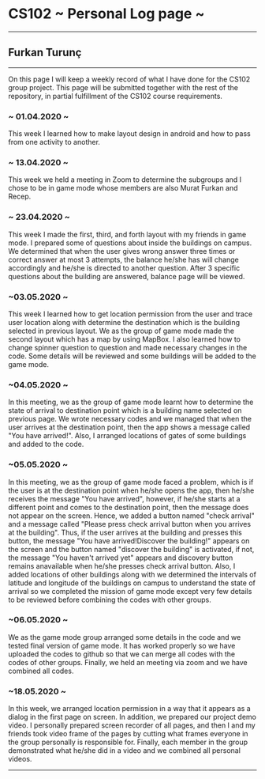 # CS102 ~ Personal Log page ~
****
## Furkan Turunç 
****

On this page I will keep a weekly record of what I have done for the CS102 group project. This page will be submitted together with the rest of the repository, in partial fulfillment of the CS102 course requirements.

### ~ 01.04.2020 ~
This week I learned how to make layout design in android and how to pass from one activity to another.

### ~ 13.04.2020 ~
This week we held a meeting in Zoom to determine the subgroups and I chose to be in game mode whose members are also Murat Furkan and Recep. 

### ~ 23.04.2020 ~
This week I made the first, third, and forth layout with my friends in game mode. I prepared some of questions about inside the buildings on campus. We determined that when the user gives wrong answer three times or correct answer at most 3 attempts, the balance he/she has will change accordingly and he/she is directed to another question. After 3 specific questions about the building are answered, balance page will be viewed.

### ~03.05.2020 ~
This week I learned how to get location permission from the user and trace user location along with determine the destination which is the building selected in previous layout. We as the group of game mode made the second layout which has a map by using MapBox. I also learned how to change spinner question to question and made necessary changes in the code. Some details will be reviewed and some buildings will be added to the game mode.

### ~04.05.2020 ~
In this meeting, we as the group of game mode learnt how to determine the state of arrival to destination point which is a building name selected on previous page. We wrote necessary codes and we managed that when the user arrives at the destination point, then the app shows a message called "You have arrived!". Also, I arranged locations of gates of some buildings and added to the code.

### ~05.05.2020 ~
In this meeting, we as the group of game mode faced a problem, which is if the user is at the destination point when he/she opens the app, then he/she receives the message "You have arrived", however, if he/she starts at a different point and comes to the destination  point, then the message does not appear on the screen. Hence, we added a button named "check arrival" and a message called "Please press check arrival button when you arrives at the building". Thus, if the user arrives at the building and presses this button, the message "You have arrived!Discover the building!" appears on the screen and the button named "discover the building" is activated, if not, the message "You haven't arrived yet" appears and discovery button remains anavailable when he/she presses check arrival button. Also, I added locations of other buildings along with we determined the intervals of latitude and longitude of the buildings on campus to understand the state of arrival so we completed the mission of game mode except very few details to be reviewed before combining the codes with other groups. 

### ~06.05.2020 ~
We as the game mode group arranged some details in the code and we tested final version of game mode. It has worked properly so we have uploaded the codes to github so that we can merge all codes with the codes of other groups. Finally, we held an meeting via zoom and we have combined all codes.

### ~18.05.2020 ~
In this week, we arranged location permission in a way that it appears as a dialog in the first page on screen. In addition, we prepared our project demo video. I personally prepared screen recorder of all pages, and then I and my friends took video frame of the pages by cutting what frames everyone in the group personally is responsible for. Finally, each member in the group demonstrated what he/she did in a video and we combined all personal videos.


****
